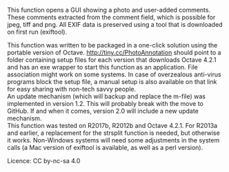 This function opens a GUI showing a photo and user-added comments. These comments extracted from the comment field, which is possible for jpeg, tiff and png. All EXIF data is preserved using a tool that is downloaded on first run (exiftool).

This function was written to be packaged in a one-click solution using the portable version of Octave. http://tiny.cc/PhotoAnnotation should point to a folder containing setup files for each version that downloads Octave 4.2.1 and has an exe wrapper to start this function as an application. File association might work on some systems. In case of overzealous anti-virus programs block the setup file, a manual setup is also available on that link for easy sharing with non-tech savvy people.  
An update mechanism (which will backup and replace the m-file) was implemented in version 1.2. This will probably break with the move to GitHub. If and when it comes, version 2.0 will include a new update mechanism.  
This function was tested on R2017b, R2012b and Octave 4.2.1. For R2013a and earlier, a replacement for the strsplit function is needed, but otherwise it works. Non-Windows systems will need some adjustments in the system calls (a Mac version of exiftool is available, as well as a perl version).

Licence: CC by-nc-sa 4.0